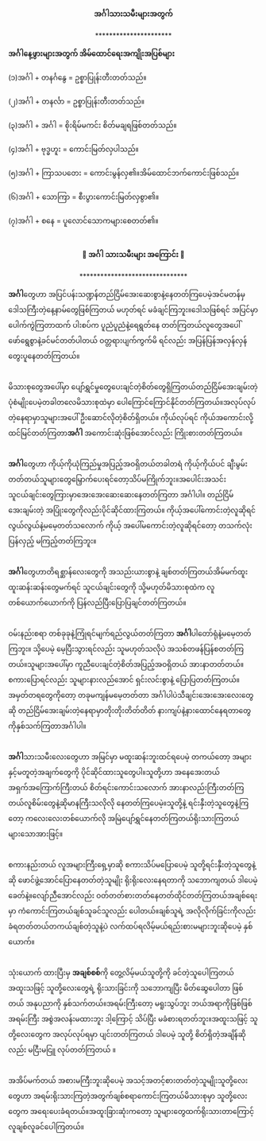 <h4 style="text-align:center">အင်္ဂါသားသမီးများအတွက်</h4>
<p style="text-align:center">**********************</p>

<strong>အင်္ဂါနေ့ဖွားများအတွက် အိမ်ထောင်ရေးအကျိုးအပြစ်များ</strong>
<br><br>
(၁)အင်္ဂါ + တနင်္ဂနွေ = ဥစ္စာပြုန်းတီးတတ်သည်။
<br><br>
(၂)အင်္ဂါ + တနင်္လာ = ဥစ္စာပြုန်းတီးတတ်သည်။
<br><br>
(၃)အင်္ဂါ + အင်္ဂါ = စိုးရိမ်မကင်း စိတ်မချရဖြစ်တတ်သည်။
<br><br>
(၄)အင်္ဂါ + ဗုဒ္ဓဟူး = ကောင်းမြတ်လှပါသည်။
<br><br>
(၅)အင်္ဂါ + ကြာသပတေး = ကောင်းမွန်လှ၏။အိမ်ထောင်ဘက်ကောင်းဖြစ်သည်။
<br><br>
(၆)အင်္ဂါ + သောကြာ = စီးပွားကောင်းမြတ်လှစွာ၏။
<br><br>
(၇)အင်္ဂါ + စနေ = ပူလောင်သောကများစေတတ်၏။
<br><br>

<h4 style="text-align:center">🦁 အင်္ဂါ သားသမီးများ အကြောင်း 🦁</h4>
<p style="text-align:center">*******************************</p>

<strong>အင်္ဂါ</strong>တွေဟာ အပြင်ပန်းသဏ္ဍန်တည်ငြိမ်အေးဆေးစွာနဲ့နေတတ်ကြပေမဲ့အင်မတန်မှဒေါသကြီးတဲ့နေ့နာမ်တွေဖြစ်ကြတယ် မဟုတ်ရင် မခံချင်ကြဘူး။ဒေါသဖြစ်ရင် အပြင်မှာပေါက်ကွဲကြတာထက် ပါးစပ်က ပူညံပူညံနဲ့ရေရွတ်နေ တတ်ကြတယ်လူတွေအပေါ် ဖော်ရွေစွာနဲ့ခင်မင်တတ်ပါတယ် ဝတ္တရားပျက်ကွက်မိ ရင်လည်း အပြန်ပြန်အလှန်လှန်တွေးပူနေတတ်ကြတယ်။
<br><br>

မိသားစုတွေအပေါ်မှာ ပျော်ရွှင်မှုတွေပေးချင်တဲ့စိတ်တွေရှိကြတယ်တည်ငြိမ်အေးချမ်းတဲ့ပုံစံမျိုးပေမဲ့တခါတလေမိသားစုထဲမှာ ပေါကြောင်ကြောင်နိုင်တတ်ကြတယ်။အလုပ်လုပ်တဲ့နေရာမှာသူများအပေါ်ဦးဆောင်လိုတဲ့စိတ်ရှိတယ်။ ကိုယ်လုပ်ရင် ကိုယ်အကောင်းလို့ထင်မြင်တတ်ကြတာ<strong>အင်္ဂါ</strong> အကောင်းဆုံးဖြစ်အောင်လည်း ကြိုးစားတတ်ကြတယ်။
<br><br>

<strong>အင်္ဂါ</strong>တွေဟာ ကိုယ့်ကိုယုံကြည်မှုအပြည့်အဝရှိတယ်တခါတရံ ကိုယ့်ကိုယ်ပင် ချီးမွမ်းတတ်တယ်သူများတွေမြှောက်ပေးရင်တော့သိပ်မကြိုက်ဘူး။အပေါင်းအသင်း သူငယ်ချင်းတွေကြားမှာအေးအေးဆေးဆေးနေတတ်ကြတာ အင်္ဂါပါ။ တည်ငြိမ်အေးချမ်းတဲ့ အပြုံးတွေကိုလည်းပိုင်ဆိုင်ထားကြတယ်။ ကိုယ့်အပေါ်ကောင်းတဲ့လူဆိုရင် လွယ်လွယ်နဲ့မမေ့တတ်သလောက် ကိုယ့် အပေါ်မကောင်းတဲ့လူဆိုရင်တော့ တသက်လုံးပြန်လှည့် မကြည့်တတ်ကြဘူး။ 
<br><br>

<strong>အင်္ဂါ</strong>တွေဟာတိရစ္ဆာန်လေးတွေကို အသည်းယားစွာနဲ့ ချစ်တတ်ကြတယ်အိမ်မက်ထူးထူးဆန်းဆန်းတွေမက်ရင် သူငယ်ချင်းတွေကို သို့မဟုတ်မိသားစုထဲက လူတစ်ယောက်ယောက်ကို ပြန်လည်ပြီးပြောပြချင်တတ်ကြတယ်။
<br><br>

ဝမ်းနည်းစရာ တစ်ခုခုနဲ့ကြုံရင်မျက်ရည်လွယ်တတ်ကြတာ <strong>အင်္ဂါ</strong>ပါတော်ရုံနဲ့မမေ့တတ်ကြဘူး။ သို့ပေမဲ့ မေ့ပြီးသွားရင်လည်း သူမဟုတ်သလိုပဲ အသစ်တဖန်ပြန်စတတ်ကြတယ်။သူများအပေါ်မှာ ကူညီပေးချင်တဲ့စိတ်အပြည့်အဝရှိတယ် အားနာတတ်တယ်။ စကားပြောရင်လည်း သူများနားလည်အောင် ရှင်းလင်းစွာနဲ့ ပြောပြတတ်ကြတယ်။အမှတ်တရတွေကိုတော့ တခုမကျန်မမေ့တတ်တာ အင်္ဂါပါပဲသီချင်းအေးအေးလေးတွေဆို တည်ငြိမ်အေးချမ်းတဲ့နေရာမှာတိုးတိုးတိတ်တိတ် နားကျပ်နဲ့နားထောင်နေရတာတွေကိုနှစ်သက်ကြတာအင်္ဂါပါ။
<br><br>

<strong>အင်္ဂါ</strong>သားသမီးလေးတွေဟာ အမြင်မှာ မထူးဆန်းဘူးထင်ရပေမဲ့ တကယ်တော့ အများနှင့်မတူတဲ့အချက်တွေကို ပိုင်ဆိုင်ထားသူတွေပါ။သူတို့ဟာ အနေအေးတယ် အရှက်အကြောက်ကြီးတယ် စိတ်ရင်းကောင်းသလောက် အားနာလည်းကြီးတတ်ကြတယ်လူစိမ်းတွေနဲ့ဆိုမာနကြီးသလိုလို နေတတ်ကြပေမဲ့။သူတို့နဲ့ ရင်းနှီးတဲ့သူတွေနဲ့ကြတော့ ကလေးလေးတစ်ယောက်လို အမြဲပျော်ရွှင်နေတတ်ကြတယ်ရိုးသားကြတယ် များသောအားဖြင့်။
<br><br>

စကားနည်းတယ် လူအများကြီးရှေ့မှာဆို စကားသိပ်မပြောပေမဲ့ သူတို့ရင်းနှီးတဲ့သူတွေနဲ့ဆို ဖောင်ဖွဲ့အောင်ပြောနေတတ်တဲ့သူမျိုး ရိုးရိုးလေးနေရတာကို သဘောကျတယ် ဒါပေမဲ့ ခေတ်နဲ့။လျော်ည်ီအောင်လည်း ဝတ်တတ်စားတတ်နေတတ်ထိုင်တတ်ကြတယ်အချစ်ရေးမှာ ကံကောင်းကြတယ်ချစ်သူခင်သူလည်း ပေါတယ်။ချစ်သူရဲ့ အလိုလိုက်ခြင်းကိုလည်း ခံရတတ်တယ်တကယ်ချစ်တဲ့သူနဲ့ပဲ လက်ထပ်ရလိမ့်မယ်ရည်းစားမများဘူးဆိုပေမဲ့ နှစ်ယောက်။
<br><br>

သုံးယောက် ထားပြီးမှ <strong>အချစ်စစ်</strong>ကို တွေ့လိမ့်မယ်သူတို့ကို ခင်တဲ့သူပေါကြတယ်အထူးသဖြင့် သူတို့လေးတွေရဲ့ ရိုးသားခြင်းကို သဘောကျပြီး မိတ်ဆွေပေါတာ ဖြစ်တယ် အနုပညာကို နှစ်သက်တယ်။အရမ်းကြီးတော့ မရူးသွပ်ဘူး ဘယ်အရာကိုဖြစ်ဖြစ် အရမ်းကြီး အစွဲအလန်းမထားဘူး ဒါ့ကြောင့် သိပ်ပြီး မခံစားရတတ်ဘူး။အထူးသဖြင့် သူတို့လေးတွေက အလုပ်လုပ်ရမှာ ပျင်းတတ်ကြတယ် ဒါပေမဲ့ သူတို့ စိတ်ရှိတဲ့အချိန်ဆိုလည်း မငြီးမငြူ လုပ်တတ်ကြတယ် ။
<br><br>

အအိပ်မက်တယ် အစားမကြီးဘူးဆိုပေမဲ့ အသင့်အတင့်စားတတ်တဲ့သူမျိုးသူတို့လေးတွေဟာ အရမ်းရိုးသားကြတဲ့အတွက်ချစ်စရာကောင်းကြတယ်မိသားစုမှာ သူတို့လေးတွေက အရေးပေးခံရတယ်။အထူးခြားဆုံးကတော့ သူများတွေထက်ရိုးသားတာကြောင့် လူချစ်လူခင်ပေါကြတယ်။